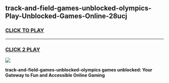 
## track-and-field-games-unblocked-olympics-Play-Unblocked-Games-Online-28ucj
<h3>
<a href="https://premium76.site?title=track-and-field-games-unblocked-olympics&ref=24A">CLICK TO PLAY</a></h3>
<hr>

<h3>
<a href="https://premium76.site?title=track-and-field-games-unblocked-olympics&ref=24A">CLICK 2 PLAY</a>
  
</h3>

<a href="https://premium76.site?title=track-and-field-games-unblocked-olympics&ref=24A"><img src="https://clearcache.store/games.png"></a>


**track-and-field-games-unblocked-olympics games unblocked: Your Gateway to Fun and Accessible Online Gaming**
